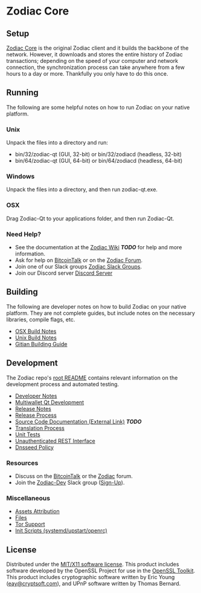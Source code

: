Zodiac Core
=====================

Setup
---------------------
[Zodiac Core](http://zodiac.org/wallet) is the original Zodiac client and it builds the backbone of the network. However, it downloads and stores the entire history of Zodiac transactions; depending on the speed of your computer and network connection, the synchronization process can take anywhere from a few hours to a day or more. Thankfully you only have to do this once.

Running
---------------------
The following are some helpful notes on how to run Zodiac on your native platform.

### Unix

Unpack the files into a directory and run:

- bin/32/zodiac-qt (GUI, 32-bit) or bin/32/zodiacd (headless, 32-bit)
- bin/64/zodiac-qt (GUI, 64-bit) or bin/64/zodiacd (headless, 64-bit)

### Windows

Unpack the files into a directory, and then run zodiac-qt.exe.

### OSX

Drag Zodiac-Qt to your applications folder, and then run Zodiac-Qt.

### Need Help?

* See the documentation at the [Zodiac Wiki](https://en.bitcoin.it/wiki/Main_Page) ***TODO***
for help and more information.
* Ask for help on [BitcoinTalk](https://bitcointalk.org/index.php?topic=1262920.0) or on the [Zodiac Forum](http://forum.zodiac.org/).
* Join one of our Slack groups [Zodiac Slack Groups](https://zodiac.org/slack-logins/).
* Join our Discord server [Discord Server](https://discord.gg/dTRhamf)

Building
---------------------
The following are developer notes on how to build Zodiac on your native platform. They are not complete guides, but include notes on the necessary libraries, compile flags, etc.

- [OSX Build Notes](build-osx.md)
- [Unix Build Notes](build-unix.md)
- [Gitian Building Guide](gitian-building.md)

Development
---------------------
The Zodiac repo's [root README](https://github.com/zodiacproject/Zodiac/blob/master/README.md) contains relevant information on the development process and automated testing.

- [Developer Notes](developer-notes.md)
- [Multiwallet Qt Development](multiwallet-qt.md)
- [Release Notes](release-notes.md)
- [Release Process](release-process.md)
- [Source Code Documentation (External Link)](https://dev.visucore.com/bitcoin/doxygen/) ***TODO***
- [Translation Process](translation_process.md)
- [Unit Tests](unit-tests.md)
- [Unauthenticated REST Interface](REST-interface.md)
- [Dnsseed Policy](dnsseed-policy.md)

### Resources

* Discuss on the [BitcoinTalk](https://bitcointalk.org/index.php?topic=1262920.0) or the [Zodiac](http://forum.zodiac.org/) forum.
* Join the [Zodiac-Dev](https://zodiac-dev.slack.com/) Slack group ([Sign-Up](https://zodiac-dev.herokuapp.com/)).

### Miscellaneous
- [Assets Attribution](assets-attribution.md)
- [Files](files.md)
- [Tor Support](tor.md)
- [Init Scripts (systemd/upstart/openrc)](init.md)

License
---------------------
Distributed under the [MIT/X11 software license](http://www.opensource.org/licenses/mit-license.php).
This product includes software developed by the OpenSSL Project for use in the [OpenSSL Toolkit](https://www.openssl.org/). This product includes
cryptographic software written by Eric Young ([eay@cryptsoft.com](mailto:eay@cryptsoft.com)), and UPnP software written by Thomas Bernard.
